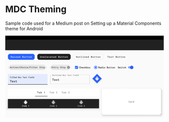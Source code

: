 # MDC Theming
Sample code used for a Medium post on Setting up a Material Components theme for Android

![Playground](art/playground.png?raw=true "Playground")
